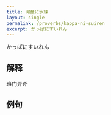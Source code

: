 ```yaml
---
title: 河童に水練
layout: single
permalink: /proverbs/kappa-ni-suiren
excerpt: かっぱにすいれん
---
```


かっぱにすいれん

## 解释

班门弄斧

## 例句

